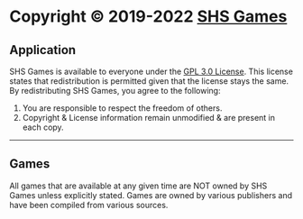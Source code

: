 # Copyright &copy; 2019-2022 [SHS Games](https://shsgames.github.io/)

## Application
SHS Games is available to everyone under the [GPL 3.0 License](https://www.gnu.org/licenses/gpl-3.0.en.html). This license states that redistribution is permitted given that the license stays the same. By redistributing SHS Games, you agree to the following:
1. You are responsible to respect the freedom of others.
2. Copyright & License information remain unmodified & are present in each copy.

---
## Games
All games that are available at any given time are NOT owned by SHS Games unless explicitly stated. Games are owned by various publishers and have been compiled from various sources.
